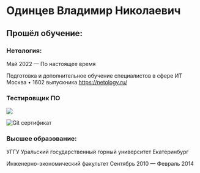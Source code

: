 # Одинцев Владимир Николаевич

## Прошёл обучение:

### Нетология:
Май 2022 — По настоящее время

Подготовка и дополнительное обучение специалистов в сфере ИТ
Москва • 1602 выпускника
https://netology.ru/

### Тестировщик ПО

![](https://habrastorage.org/getpro/moikrug/uploads/additional_education/000/072/758/diploma/fcf181f609ca82492316ef4711ede491.png)

![Git сертификат](https://user-images.githubusercontent.com/108871740/185031265-12101921-c0b9-4779-9f7b-07c4c2fb95e3.png)

### Высшее образование:

УГГУ
Уральский государственный горный университет
Екатеринбург

Инженерно-экономический факультет
Сентябрь 2010 — Февраль 2014
